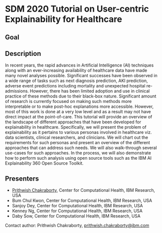 # SDM 2020 Tutorial on User-centric Explainability for Healthcare


## Goal

## Description

In recent years, the rapid advances in Artificial Intelligence (AI)
techniques along with an ever-increasing availability of healthcare data have
made many novel analyses possible. Significant successes have been observed
in a wide range of tasks such as next diagnosis prediction, AKI prediction,
adverse event predictions including mortality and unexpected hospital
re-admissions.  However, there has been limited adoption and use in clinical
practice of these methods due to their black-box nature. Significant amount
of research is currently focused on making such methods more interpretable or
to make post-hoc explanations more accessible. However, most of this work is
done at a very low level and as a result may not have direct impact at the
point-of-care.  This tutorial will provide an overview of the landscape of
different approaches that have been developed for explainability in
healthcare.  Specifically,  we will present the problem of explainability as
it pertains to various personas involved in healthcare viz. data scientists,
clinical researchers, and clinicians. We will chart out the requirements for
such personas and present an overview of the different approaches that can
address such needs. We will also walk-through several use-cases for such
approaches. In the process, we will also demonstrate how to perform such
analysis using open source tools such as the IBM AI Explainability 360 Open
Source Toolkit.

## Presenters

* [Prithwish Chakraborty](https://prithwi.github.io), Center for Computational Health, IBM Research, USA
* Bum Chul Kwon, Center for Computational Health, IBM Research, USA 
* Sanjoy Dey, Center for Computational Health, IBM Research, USA 
* Kenney Ng, Center for Computational Health, IBM Research, USA 
* Daby Sow, Center for Computational Health, IBM Research, USA 


Contact author: Prithwish Chakraborty, prithwish.chakraborty@ibm.com

